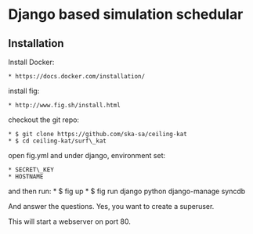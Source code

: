 Django based simulation schedular
=================================

Installation
------------

Install Docker:

    * https://docs.docker.com/installation/

install fig:

    * http://www.fig.sh/install.html

checkout the git repo:

    * $ git clone https://github.com/ska-sa/ceiling-kat
    * $ cd ceiling-kat/surf\_kat

open fig.yml and under django, environment set:

    * SECRET\_KEY
    * HOSTNAME

and then run:
    * $ fig up
    * $ fig run django python django-manage syncdb

And answer the questions. Yes, you want to create a superuser.

This will start a webserver on port 80.

